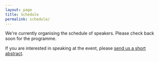 ```yaml
---
layout: page
title: Schedule
permalink: schedule/
---
```


We're currently organising the schedule of speakers. Please check back soon for the programme.

If you are interested in speaking at the event, please <a href="call.md">send us a short abstract</a>.
